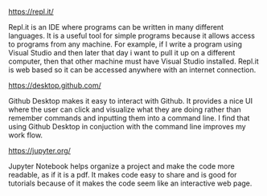 https://repl.it/

Repl.it is an IDE where programs can be written in many different languages. It is a useful tool for simple programs because
it allows access to programs from any machine. For example, if I write a program using Visual Studio and then later that day i want to 
pull it up on a different computer, then that other machine must have Visual Studio installed. Repl.it is web based so it can be accessed 
anywhere with an internet connection.

https://desktop.github.com/

Github Desktop makes it easy to interact with Github. It provides a nice UI where the user can click and visualize what they are doing
rather than remember commands and inputting them into a command line. I find that using Github Desktop in conjuction with the command
line improves my work flow.

https://jupyter.org/

Jupyter Notebook helps organize a project and make the code more readable, as if it is a pdf. It makes code easy to share and is good
for tutorials because of it makes the code seem like an interactive web page.
